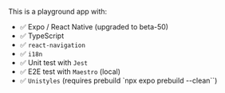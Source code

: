This is a playground app with:

- ✅ Expo / React Native (upgraded to beta-50)
- ✅ TypeScript
- ✅ `react-navigation`
- ✅ `i18n`
- ✅ Unit test with `Jest`
- ✅ E2E test with `Maestro` (local)
- ✅ `Unistyles` (requires prebuild `npx expo prebuild --clean``)
